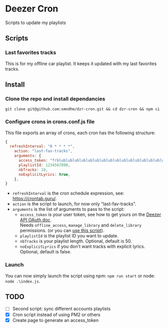 # Deezer Cron

Scripts to update my playlists

## Scripts

### Last favorites tracks

This is for my offline car playlist. It keeps it updated with my last favorites tracks.

## Install

### Clone the repo and install dependancies

`git clone git@github.com:smndhm/dzr-cron.git && cd dzr-cron && npm ci`

### Configure crons in crons.conf.js file

This file exports an array of crons, each cron has the following structure:

```javascript
{
  refreshInterval: "0 * * * *",
    action: "last-fav-tracks",
    arguments: {
      access_token: "frblublublublublublublublublublublublublublublublu",
      playlistId: 1234567890,
      nbTracks: 10,
      noExplicitLyrics: true,
    },
}
```

- `refreshInterval` is the cron schedule expression, see: https://crontab.guru/.
- `action` is the script to launch, for now only "last-fav-tracks".
- `arguments` is the list of arguments to pass to the script:
  - `access_token` is your user token, see how to get yours on the [Deezer API OAuth doc](https://developers.deezer.com/api/oauth).  
    Needs `offline_access`, `manage_library` and `delete_library` permissions. (or you can [use this script](https://smndhm.github.io/dzr-cron/)).
  - `playlistId` is the playlist ID you want to update.
  - `nbTracks` is your playlist length. Optional, default is 50.
  - `noExplicitLyrics` if you don't want tracks with explicit lyrics. Optional, default is false.

### Launch

You can now simply launch the script using npm: `npm run start` or node: `node .\index.js`.

## TODO

- [ ] Second script: sync different accounts playlists
- [x] Cron script instead of using PM2 or others
- [x] Create page to generate an access_token
